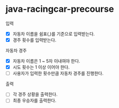 # java-racingcar-precourse

입력
- [x] 자동차 이름을 쉼표(,)를 기준으로 입력받는다. 
- [x] 경주 횟수를 입력받는다.

자동차 경주
- [x] 자동차 이름은 1 ~ 5자 이내여야 한다.
- [x] 시도 횟수는 1 이상 이어야 한다.
- [ ] 사용자가 입력한 횟수만큼 자동차 경주를 진행한다.

출력
- [ ] 각 경주 상황을 출력한다.
- [ ] 최종 우승자를 출력한다.